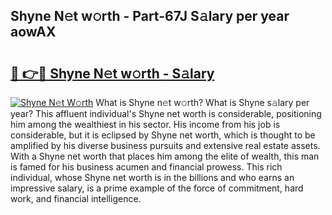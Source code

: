 ## Shyne N𝚎t w𝚘rth - Part-67J S𝚊lary per year aowAX

# <h2><a href="http://gc1qcd9.nevu.top/?p=Shyne">🔗 👉🔴 Shyne N𝚎t w𝚘rth - S𝚊lary</a></h2>

[![Shyne N𝚎t W𝚘rth](https://i.imgur.com/Oavwk0R.jpeg)](http://gc1qcd9.nevu.top/?p=Shyne)
What is Shyne n𝚎t w𝚘rth? What is Shyne s𝚊lary per year?
This affluent individual's Shyne net worth is considerable, positioning him among the wealthiest in his sector. His income from his job is considerable, but it is eclipsed by Shyne net worth, which is thought to be amplified by his diverse business pursuits and extensive real estate assets. With a Shyne net worth that places him among the elite of wealth, this man is famed for his business acumen and financial prowess. This rich individual, whose Shyne net worth is in the billions and who earns an impressive salary, is a prime example of the force of commitment, hard work, and financial intelligence.
